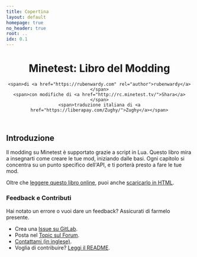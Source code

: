 ```yaml
---
title: Copertina
layout: default
homepage: true
no_header: true
root: ..
idx: 0.1
---
```


<header>
    <h1>Minetest: Libro del Modding</h1>

    <span>di <a href="https://rubenwardy.com" rel="author">rubenwardy</a></span>
    <span>con modifiche di <a href="http://rc.minetest.tv/">Shara</a></span>
    <span>traduzione italiana di <a href="https://liberapay.com/Zughy/">Zughy</a></span>
</header>

## Introduzione

Il modding su Minetest è supportato grazie a script in Lua.
Questo libro mira a insegnarti come creare le tue mod, iniziando dalle basi.
Ogni capitolo si concentra su un punto specifico dell'API, e ti porterà presto
a fare le tue mod.

Oltre che [leggere questo libro online](https://rubenwardy.com/minetest_modding_book),
puoi anche [scaricarlo in HTML](https://github.com/rubenwardy/minetest_modding_book/releases).

### Feedback e Contributi

Hai notato un errore o vuoi dare un feedback? Assicurati di farmelo presente.

* Crea una [Issue su GitLab](https://gitlab.com/rubenwardy/minetest_modding_book/-/issues).
* Posta nel [Topic sul Forum](https://forum.minetest.net/viewtopic.php?f=14&t=10729).
* [Contattami (in inglese)](https://rubenwardy.com/contact/).
* Voglia di contribuire?
  [Leggi il README](https://gitlab.com/rubenwardy/minetest_modding_book/-/blob/master/README.md).
